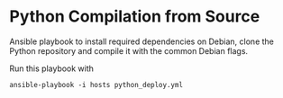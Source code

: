 # Python Compilation from Source

Ansible playbook to install required dependencies on Debian, clone the Python repository and compile it with the common Debian flags.

Run this playbook with

```
ansible-playbook -i hosts python_deploy.yml
```